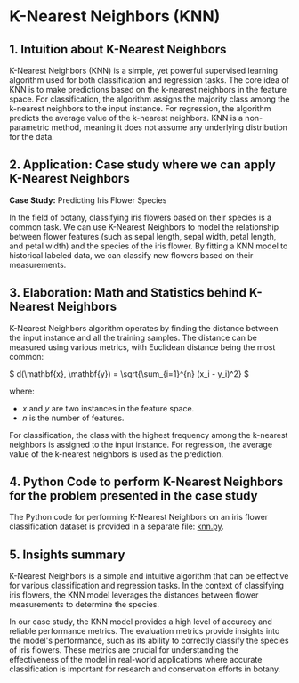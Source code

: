# K-Nearest Neighbors (KNN)

## 1. Intuition about K-Nearest Neighbors
K-Nearest Neighbors (KNN) is a simple, yet powerful supervised learning algorithm used for both classification and regression tasks. The core idea of KNN is to make predictions based on the k-nearest neighbors in the feature space. For classification, the algorithm assigns the majority class among the k-nearest neighbors to the input instance. For regression, the algorithm predicts the average value of the k-nearest neighbors. KNN is a non-parametric method, meaning it does not assume any underlying distribution for the data.

## 2. Application: Case study where we can apply K-Nearest Neighbors
**Case Study:** Predicting Iris Flower Species

In the field of botany, classifying iris flowers based on their species is a common task. We can use K-Nearest Neighbors to model the relationship between flower features (such as sepal length, sepal width, petal length, and petal width) and the species of the iris flower. By fitting a KNN model to historical labeled data, we can classify new flowers based on their measurements.

## 3. Elaboration: Math and Statistics behind K-Nearest Neighbors
K-Nearest Neighbors algorithm operates by finding the distance between the input instance and all the training samples. The distance can be measured using various metrics, with Euclidean distance being the most common:

$
d(\mathbf{x}, \mathbf{y}) = \sqrt{\sum_{i=1}^{n} (x_i - y_i)^2}
$

where:
- ${x}$ and ${y}$ are two instances in the feature space.
-  $n$ is the number of features.

For classification, the class with the highest frequency among the k-nearest neighbors is assigned to the input instance. For regression, the average value of the k-nearest neighbors is used as the prediction.

## 4. Python Code to perform K-Nearest Neighbors for the problem presented in the case study
The Python code for performing K-Nearest Neighbors on an iris flower classification dataset is provided in a separate file: [knn.py](./knn.py).

## 5. Insights summary
K-Nearest Neighbors is a simple and intuitive algorithm that can be effective for various classification and regression tasks. In the context of classifying iris flowers, the KNN model leverages the distances between flower measurements to determine the species.

In our case study, the KNN model provides a high level of accuracy and reliable performance metrics. The evaluation metrics provide insights into the model's performance, such as its ability to correctly classify the species of iris flowers. These metrics are crucial for understanding the effectiveness of the model in real-world applications where accurate classification is important for research and conservation efforts in botany.
